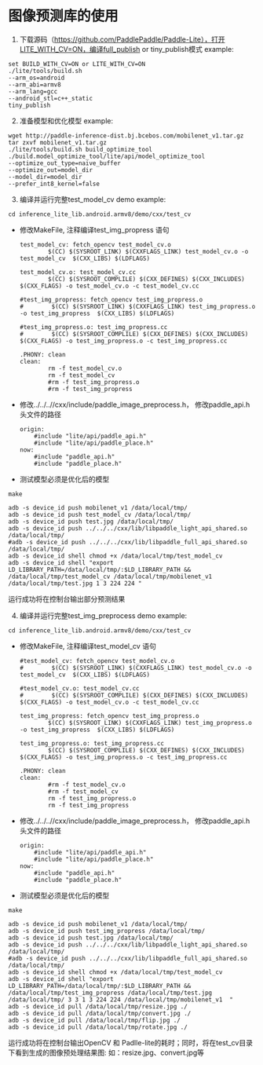 # 图像预测库的使用
1. 下载源码（https://github.com/PaddlePaddle/Paddle-Lite），打开LITE_WITH_CV=ON，编译full_publish or tiny_publish模式
example:
```shell
set BUILD_WITH_CV=ON or LITE_WITH_CV=ON
./lite/tools/build.sh
--arm_os=android
--arm_abi=armv8
--arm_lang=gcc
--android_stl=c++_static
tiny_publish
```

2. 准备模型和优化模型
example:
```shell
wget http://paddle-inference-dist.bj.bcebos.com/mobilenet_v1.tar.gz
tar zxvf mobilenet_v1.tar.gz
./lite/tools/build.sh build_optimize_tool
./build.model_optimize_tool/lite/api/model_optimize_tool 
--optimize_out_type=naive_buffer 
--optimize_out=model_dir 
--model_dir=model_dir
--prefer_int8_kernel=false
```

3. 编译并运行完整test_model_cv demo
example:
```shell
cd inference_lite_lib.android.armv8/demo/cxx/test_cv
```

- 修改MakeFile, 注释编译test_img_propress 语句
    ```shell
    test_model_cv: fetch_opencv test_model_cv.o
            $(CC) $(SYSROOT_LINK) $(CXXFLAGS_LINK) test_model_cv.o -o test_model_cv  $(CXX_LIBS) $(LDFLAGS)

    test_model_cv.o: test_model_cv.cc
            $(CC) $(SYSROOT_COMPLILE) $(CXX_DEFINES) $(CXX_INCLUDES) $(CXX_FLAGS) -o test_model_cv.o -c test_model_cv.cc

    #test_img_propress: fetch_opencv test_img_propress.o
    #        $(CC) $(SYSROOT_LINK) $(CXXFLAGS_LINK) test_img_propress.o -o test_img_propress  $(CXX_LIBS) $(LDFLAGS)

    #test_img_propress.o: test_img_propress.cc
    #        $(CC) $(SYSROOT_COMPLILE) $(CXX_DEFINES) $(CXX_INCLUDES) $(CXX_FLAGS) -o test_img_propress.o -c test_img_propress.cc

    .PHONY: clean
    clean:
            rm -f test_model_cv.o
            rm -f test_model_cv
            #rm -f test_img_propress.o
            #rm -f test_img_propress
    ```
- 修改../../..//cxx/include/paddle_image_preprocess.h， 修改paddle_api.h头文件的路径
    ```shell
    origin:
        #include "lite/api/paddle_api.h"
        #include "lite/api/paddle_place.h"
    now:
        #include "paddle_api.h"
        #include "paddle_place.h"
    ```
- 测试模型必须是优化后的模型

```shell
make

adb -s device_id push mobilenet_v1 /data/local/tmp/
adb -s device_id push test_model_cv /data/local/tmp/
adb -s device_id push test.jpg /data/local/tmp/
adb -s device_id push ../../../cxx/lib/libpaddle_light_api_shared.so /data/local/tmp/
#adb -s device_id push ../../../cxx/lib/libpaddle_full_api_shared.so /data/local/tmp/
adb -s device_id shell chmod +x /data/local/tmp/test_model_cv
adb -s device_id shell "export LD_LIBRARY_PATH=/data/local/tmp/:$LD_LIBRARY_PATH && 
/data/local/tmp/test_model_cv /data/local/tmp/mobilenet_v1 /data/local/tmp/test.jpg 1 3 224 224 "
```
运行成功将在控制台输出部分预测结果

4. 编译并运行完整test_img_preprocess demo
example:
```shell
cd inference_lite_lib.android.armv8/demo/cxx/test_cv
```

- 修改MakeFile, 注释编译test_model_cv 语句
    ```shell
    #test_model_cv: fetch_opencv test_model_cv.o
    #        $(CC) $(SYSROOT_LINK) $(CXXFLAGS_LINK) test_model_cv.o -o test_model_cv  $(CXX_LIBS) $(LDFLAGS)

    #test_model_cv.o: test_model_cv.cc
    #        $(CC) $(SYSROOT_COMPLILE) $(CXX_DEFINES) $(CXX_INCLUDES) $(CXX_FLAGS) -o test_model_cv.o -c test_model_cv.cc

    test_img_propress: fetch_opencv test_img_propress.o
            $(CC) $(SYSROOT_LINK) $(CXXFLAGS_LINK) test_img_propress.o -o test_img_propress  $(CXX_LIBS) $(LDFLAGS)

    test_img_propress.o: test_img_propress.cc
            $(CC) $(SYSROOT_COMPLILE) $(CXX_DEFINES) $(CXX_INCLUDES) $(CXX_FLAGS) -o test_img_propress.o -c test_img_propress.cc

    .PHONY: clean
    clean:
            #rm -f test_model_cv.o
            #rm -f test_model_cv
            rm -f test_img_propress.o
            rm -f test_img_propress
    ```
- 修改../../..//cxx/include/paddle_image_preprocess.h， 修改paddle_api.h头文件的路径
    ```shell
    origin:
        #include "lite/api/paddle_api.h"
        #include "lite/api/paddle_place.h"
    now:
        #include "paddle_api.h"
        #include "paddle_place.h"
    ```
- 测试模型必须是优化后的模型

```shell
make

adb -s device_id push mobilenet_v1 /data/local/tmp/
adb -s device_id push test_img_propress /data/local/tmp/
adb -s device_id push test.jpg /data/local/tmp/
adb -s device_id push ../../../cxx/lib/libpaddle_light_api_shared.so /data/local/tmp/
#adb -s device_id push ../../../cxx/lib/libpaddle_full_api_shared.so /data/local/tmp/
adb -s device_id shell chmod +x /data/local/tmp/test_model_cv
adb -s device_id shell "export LD_LIBRARY_PATH=/data/local/tmp/:$LD_LIBRARY_PATH && 
/data/local/tmp/test_img_propress /data/local/tmp/test.jpg /data/local/tmp/ 3 3 1 3 224 224 /data/local/tmp/mobilenet_v1  "
adb -s device_id pull /data/local/tmp/resize.jpg ./
adb -s device_id pull /data/local/tmp/convert.jpg ./
adb -s device_id pull /data/local/tmp/flip.jpg ./
adb -s device_id pull /data/local/tmp/rotate.jpg ./
```
运行成功将在控制台输出OpenCV 和 Padlle-lite的耗时；同时，将在test_cv目录下看到生成的图像预处理结果图: 如：resize.jpg、convert.jpg等
